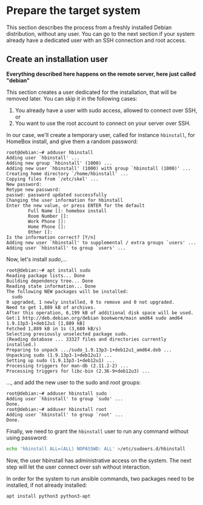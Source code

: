 # Prepare the target system

This section describes the process from a freshly installed Debian distribution, without any user. You can go to the
next section if your system already have a dedicated user with an SSH connection and root access.


## Create an installation user

**Everything described here happens on the remote server, here just called "debian"**

This section creates a user dedicated for the installation, that will be removed later. You can skip it in the following
cases:

1. You already have a user with sudo access, allowed to connect over SSH, or
2. You want to use the root account to connect on your server over SSH.

In our case, we'll create a temporary user, called for instance `hbinstall`, for HomeBox install, and give them a random
password:

```plain
root@debian:~# adduser hbinstall
Adding user `hbinstall' ...
Adding new group `hbinstall' (1000) ...
Adding new user `hbinstall' (1000) with group `hbinstall (1000)' ...
Creating home directory `/home/hbinstall' ...
Copying files from `/etc/skel' ...
New password:
Retype new password:
passwd: password updated successfully
Changing the user information for hbinstall
Enter the new value, or press ENTER for the default
        Full Name []: homebox install
        Room Number []:
        Work Phone []:
        Home Phone []:
        Other []:
Is the information correct? [Y/n]
Adding new user `hbinstall' to supplemental / extra groups `users' ...
Adding user `hbinstall' to group `users' ...
```

Now, let's install _sudo_,...

```plain
root@debian:~# apt install sudo
Reading package lists... Done
Building dependency tree... Done
Reading state information... Done
The following NEW packages will be installed:
  sudo
0 upgraded, 1 newly installed, 0 to remove and 0 not upgraded.
Need to get 1,889 kB of archives.
After this operation, 6,199 kB of additional disk space will be used.
Get:1 http://deb.debian.org/debian bookworm/main amd64 sudo amd64 1.9.13p3-1+deb12u1 [1,889 kB]
Fetched 1,889 kB in 1s (3,680 kB/s)
Selecting previously unselected package sudo.
(Reading database ... 33327 files and directories currently installed.)
Preparing to unpack .../sudo_1.9.13p3-1+deb12u1_amd64.deb ...
Unpacking sudo (1.9.13p3-1+deb12u1) ...
Setting up sudo (1.9.13p3-1+deb12u1) ...
Processing triggers for man-db (2.11.2-2) ...
Processing triggers for libc-bin (2.36-9+deb12u3) ...
```

..., and add the new user to the sudo and root groups:

```plain
root@debian:~# adduser hbinstall sudo
Adding user `hbinstall' to group `sudo' ...
Done.
root@debian:~# adduser hbinstall root
Adding user `hbinstall' to group `root' ...
Done.
```

Finally, we need to grant the `hbinstall` user to run any command without using password:

```sh
echo 'hbinstall ALL=(ALL) NOPASSWD: ALL' >/etc/sudoers.d/hbinstall
```

Now, the user hbinstall has administrative access on the system. The next step will let the user connect over ssh
without interaction.

In order for the system to run ansible commands, two packages need to be installed, if not already installed:

```sh
apt install python3 python3-apt
```

